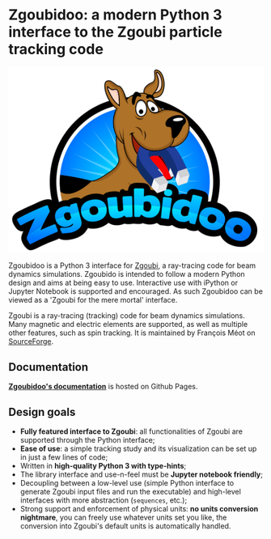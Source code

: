 # Zgoubidoo: a modern Python 3 interface to the Zgoubi particle tracking code

![alt text][logo]

[logo]: docs/_static/zgoubidoo.png "Zgoubidoo's logo"

Zgoubidoo is a Python 3 interface for [Zgoubi](https://sourceforge.net/projects/zgoubi/), a ray-tracing code for beam 
dynamics simulations. Zgoubido is intended to follow a modern Python design and aims at being easy to use. Interactive 
use with iPython or Jupyter Notebook is supported and encouraged. As such Zgoubidoo can be viewed as a 'Zgoubi for the 
mere mortal' interface.

Zgoubi is a ray-tracing (tracking) code for beam dynamics simulations. Many magnetic and electric elements are 
supported, as well as multiple other features, such as spin tracking. It is maintained by François Méot on 
[SourceForge](https://sourceforge.net/projects/zgoubi/).


## Documentation

[**Zgoubidoo's documentation**](https://chernals.github.io/zgoubidoo/) is hosted on Github Pages.


## Design goals

- **Fully featured interface to Zgoubi**: all functionalities of Zgoubi are supported through the Python interface;
- **Ease of use**: a simple tracking study and its visualization can be set up in just a few lines of code;
- Written in **high-quality Python 3 with type-hints**;
- The library interface and use-n-feel must be **Jupyter notebook friendly**;
- Decoupling between a low-level use (simple Python interface to generate Zgoubi input files and run the executable)
  and high-level interfaces with more abstraction (`sequences`, etc.);
- Strong support and enforcement of physical units: **no units conversion nightmare**, you can freely use whatever units
  set you like, the conversion into Zgoubi's default units is automatically handled.
